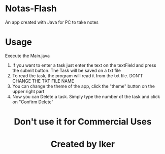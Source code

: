 # Notas-Flash
An app created with Java for PC to take notes 

# Usage
Execute the Main.java

1. If you want to enter a task just enter the text on the textField and press the submit button. The Task will be saved on a txt file
2. To read the task, the program will read it from the txt file. DON'T CHANGE THE TXT FILE NAME
3. You can change the theme of the app, click the "theme" button on the upper right part
4. Now you can Delete a task. Simply type the number of the task and click on "Confirm Delete"

<h1 align=center> Don't use it for Commercial Uses </h1>


<h1 align=center> Created by Iker </h1>
